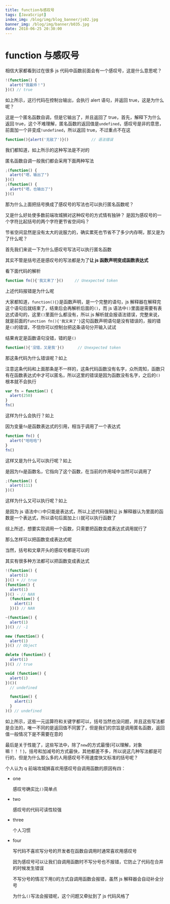 ```yaml
---
title: function与感叹号
tags: [JavaScript]
index_img: /blog/img/blog_banner/js02.jpg
banner_img: /blog/img/banner/b035.jpg
date: 2018-06-25 20:30:00
---
```


# function 与感叹号

相信大家都看到过在很多 js 代码中函数前面会有一个感叹号，这是什么意思呢？

```js
!(function() {
  alert("我最帅！")
})() // true
```

如上所示，这行代码在控制台输出，会执行 alert 语句，并返回 true，这是为什么呢？

这是一个匿名函数自调，但是它输出了，并且返回了 true，首先，解释下为什么返回 true，这个不难理解，匿名函数的返回值是`undefined`，感叹号是非的意思，前面加一个非变成`!undefined`，所以返回 true，不过重点不在这

```js
function(){alert('无敌了')}()			// 语法错误
```

我们都知道，如上所示的这种写法是不对的

匿名函数自调一般我们都会采用下面两种写法

```js
;(function() {
  alert("嗯，输出了")
})()
;(function() {
  alert("嗯，也输出了")
})()
```

那为什么上面把括号换成了感叹号的写法也可以执行匿名函数呢？

又是什么好处使多数前端攻城狮对这种叹号的方式情有独钟？ 是因为感叹号的一个字符比起括号的两个字符更节省空间吗？

节省空间显然是没有太大的说服力的，确实累死也节省不了多少内存啊，那又是为了什么呢？

首先我们来说一下为什么感叹号写法可以执行匿名函数

其实不管是括号还是感叹号的写法都是为了**让 js 函数声明变成函数表达式**

看下面代码的解析

```js
function fn(){'我又来了'}()		// Unexpected token
```

上述代码报错是为什么呢

大家都知道，`function(){}`是函数声明，是一个完整的语句，js 解释器在解释完这个语句后就结束了，结束后会再解析后面的`()`，而 js 语法中`()`里面是需要有表达式语句的，这里`()`里面什么都没有，所以 js 解析就会报语法错误，完整来说，就是前面的`function fn(){'我又来了'}`这句函数声明语句是没有错误的，报的错是`()`的错误，不信你可以控制台把这条语句分开输入试试

结果肯定是函数语句没错，错的是`()`

```js
function(){'没错，又是我'}()		// Unexpected token
```

那这条代码为什么错误呢？如上

注意这条代码和上面那条是不一样的，这条代码函数没有名字，众所周知，函数只有在函数表达式中才可以匿名，所以这里的错误是因为函数没有名字，之后的`()`根本就不会执行

```js
var fn = function() {
  alert(250)
}
fn()
```

这样为什么会执行？如上

因为变量`fn`是函数表达式的引用，相当于调用了一个表达式

```js
function fn() {
  alert("哈哈哈")
}
fn()
```

这样又是为什么可以执行呢？如上

是因为`fn`是函数名，它指向了这个函数，在当前的作用域中当然可以调用了

```js
;(function() {
  alert(111)
})()
```

这样为什么又可以执行呢？如上

是因为 js 语法中`()`中只能是表达式，所以上述代码强制让 js 解释器认为里面的函数是一个表达式，所以语句后面加上`()`就可以执行函数了

综上所述，想要实现调用一个函数，只需要把函数变成表达式调用就行了

那么怎样可以把函数变成表达式呢

当然，括号和文章开头的感叹号都是可以的

其实有很多种方法都可以把函数变成表达式

```js
!(function() {
  alert(1)
})() + // true
(function() {
  alert(1)
})() - // NAN
  (function() {
    alert(1)
  })() // NAN

~(function() {
  alert(1)
})() // -1

new (function() {
  alert(1)
})() // Object

delete (function() {
  alert(1)
})() // true

void (function() {
  alert(1)
})()(
  // undefined

  function() {
    alert(1)
  }
)() // undefined
```

如上所示，这些一元运算符和关键字都可以，括号当然也没问题，并且这些写法都是合法的，唯一不同的是返回值不同罢了，但是我们的宗旨是调用匿名函数，返回值一般情况下是不需要在意的

最后是关于性能了，这些写法中，除了`new`的方式最慢(可以理解，对象嘛！！！)，括号和加减号的方式最快，其他都差不多，所以说这几种写法都是可行的，但是为什么那么多的人用感叹号不用速度快又标准的括号呢？

个人认为 q 前端攻城狮喜欢用感叹号自调用函数的原因有四：

- one

  感叹号确实比`()`简单点

- two

  感叹号的代码可读性较强

- three

  个人习惯

- four

  写代码不喜欢写分号的开发者在函数自调用时通常喜欢用感叹号

  因为感叹号可以让我们自调用函数时不写分号也不报错，它防止了代码在合并的时候发生错误

  不写分号的情况下用()的方式自调用函数会报错，虽然 js 解释器会自动补全分号

  为什么`()`写法会报错呢，这个问题又牵扯到了 js 代码风格了
